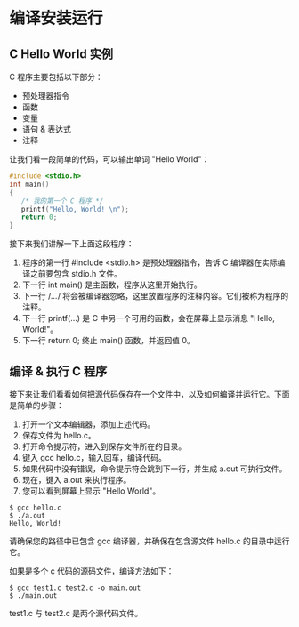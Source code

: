# 编译安装运行

## C Hello World 实例

C 程序主要包括以下部分：
* 预处理器指令
* 函数
* 变量
* 语句 & 表达式
* 注释

让我们看一段简单的代码，可以输出单词 "Hello World"：
```c
#include <stdio.h>
int main()
{
   /* 我的第一个 C 程序 */
   printf("Hello, World! \n");
   return 0;
}
```
接下来我们讲解一下上面这段程序：
1. 程序的第一行 #include <stdio.h> 是预处理器指令，告诉 C 编译器在实际编译之前要包含 stdio.h 文件。
2. 下一行 int main() 是主函数，程序从这里开始执行。
3. 下一行 /*...*/ 将会被编译器忽略，这里放置程序的注释内容。它们被称为程序的注释。
4. 下一行 printf(...) 是 C 中另一个可用的函数，会在屏幕上显示消息 "Hello, World!"。
5. 下一行 return 0; 终止 main() 函数，并返回值 0。

## 编译 & 执行 C 程序

接下来让我们看看如何把源代码保存在一个文件中，以及如何编译并运行它。下面是简单的步骤：
1. 打开一个文本编辑器，添加上述代码。
2. 保存文件为 hello.c。
3. 打开命令提示符，进入到保存文件所在的目录。
4. 键入 gcc hello.c，输入回车，编译代码。
5. 如果代码中没有错误，命令提示符会跳到下一行，并生成 a.out 可执行文件。
6. 现在，键入 a.out 来执行程序。
7. 您可以看到屏幕上显示 "Hello World"。

```shell
$ gcc hello.c
$ ./a.out
Hello, World!
```

请确保您的路径中已包含 gcc 编译器，并确保在包含源文件 hello.c 的目录中运行它。

如果是多个 c 代码的源码文件，编译方法如下：

```shell
$ gcc test1.c test2.c -o main.out
$ ./main.out
```

test1.c 与 test2.c 是两个源代码文件。
